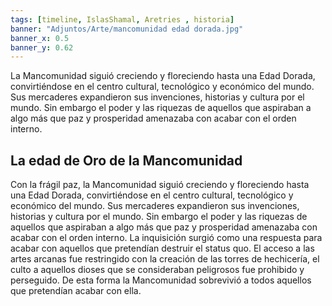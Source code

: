 ```yaml
---
tags: [timeline, IslasShamal, Aretries , historia]
banner: "Adjuntos/Arte/mancomunidad edad dorada.jpg"
banner_x: 0.5
banner_y: 0.62
---
```



<span 
	  class='ob-timelines' 
	  data-date='250' 
	  data-type="range"
	  data-title='La edad de Oro de la Mancomunidad' 
	  data-class='white' 
	  data-img = 'Adjuntos/Arte/mancomunidad edad dorada.jpg'
	  data-end='472' > 
	La Mancomunidad siguió creciendo y floreciendo hasta una Edad Dorada, convirtiéndose en el centro cultural, tecnológico y económico del mundo. Sus mercaderes expandieron sus invenciones, historias y cultura por el mundo. Sin embargo el poder y las riquezas de aquellos que aspiraban a algo más que paz y prosperidad amenazaba con acabar con el orden interno.
</span>

## La edad de Oro de la Mancomunidad

Con la frágil paz, la Mancomunidad siguió creciendo y floreciendo hasta una Edad Dorada, convirtiéndose en el centro cultural, tecnológico y económico del mundo. Sus mercaderes expandieron sus invenciones, historias y cultura por el mundo. Sin embargo el poder y las riquezas de aquellos que aspiraban a algo más que paz y prosperidad amenazaba con acabar con el orden interno. La inquisición surgió como una respuesta para acabar con aquellos que pretendían destruir el status quo. El acceso a las artes arcanas fue restringido con la creación de las torres de hechicería, el culto a aquellos dioses que se consideraban peligrosos fue prohibido y perseguido. De esta forma la Mancomunidad sobrevivió a todos aquellos que pretendían acabar con ella.

